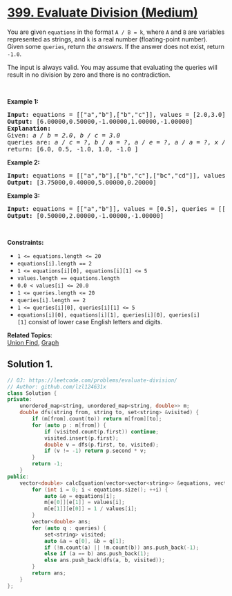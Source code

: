 # [399. Evaluate Division (Medium)](https://leetcode.com/problems/evaluate-division/)

<p>You are given <code>equations</code>&nbsp;in the format <code>A / B = k</code>, where <code>A</code> and <code>B</code> are variables represented as strings, and <code>k</code> is a real number (floating-point number). Given some <code>queries</code>, return <em>the answers</em>. If the answer does not exist, return <code>-1.0</code>.</p>

<p>The input is always valid. You may assume that evaluating the queries will result in no division by zero and there is no contradiction.</p>

<p>&nbsp;</p>
<p><strong>Example 1:</strong></p>

<pre><strong>Input:</strong> equations = [["a","b"],["b","c"]], values = [2.0,3.0], queries = [["a","c"],["b","a"],["a","e"],["a","a"],["x","x"]]
<strong>Output:</strong> [6.00000,0.50000,-1.00000,1.00000,-1.00000]
<strong>Explanation:</strong> 
Given: <em>a / b = 2.0</em>, <em>b / c = 3.0</em>
queries are: <em>a / c = ?</em>, <em>b / a = ?</em>, <em>a / e = ?</em>, <em>a / a = ?</em>, <em>x / x = ?</em>
return: [6.0, 0.5, -1.0, 1.0, -1.0 ]
</pre>

<p><strong>Example 2:</strong></p>

<pre><strong>Input:</strong> equations = [["a","b"],["b","c"],["bc","cd"]], values = [1.5,2.5,5.0], queries = [["a","c"],["c","b"],["bc","cd"],["cd","bc"]]
<strong>Output:</strong> [3.75000,0.40000,5.00000,0.20000]
</pre>

<p><strong>Example 3:</strong></p>

<pre><strong>Input:</strong> equations = [["a","b"]], values = [0.5], queries = [["a","b"],["b","a"],["a","c"],["x","y"]]
<strong>Output:</strong> [0.50000,2.00000,-1.00000,-1.00000]
</pre>

<p>&nbsp;</p>
<p><strong>Constraints:</strong></p>

<ul>
	<li><code>1 &lt;= equations.length &lt;= 20</code></li>
	<li><code>equations[i].length == 2</code></li>
	<li><code>1 &lt;= equations[i][0], equations[i][1] &lt;= 5</code></li>
	<li><code>values.length ==&nbsp;equations.length</code></li>
	<li><code>0.0 &lt;&nbsp;values[i] &lt;= 20.0</code></li>
	<li><code>1 &lt;= queries.length &lt;= 20</code></li>
	<li><code>queries[i].length == 2</code></li>
	<li><code>1 &lt;= queries[i][0], queries[i][1] &lt;= 5</code></li>
	<li><code>equations[i][0], equations[i][1],&nbsp;queries[i][0], queries[i][1]</code>&nbsp;consist of lower case English letters and digits.</li>
</ul>


**Related Topics**:  
[Union Find](https://leetcode.com/tag/union-find/), [Graph](https://leetcode.com/tag/graph/)

## Solution 1.

```cpp
// OJ: https://leetcode.com/problems/evaluate-division/
// Author: github.com/lzl124631x
class Solution {
private:
    unordered_map<string, unordered_map<string, double>> m;
    double dfs(string from, string to, set<string> &visited) {
        if (m[from].count(to)) return m[from][to];
        for (auto p : m[from]) {
            if (visited.count(p.first)) continue;
            visited.insert(p.first);
            double v = dfs(p.first, to, visited);
            if (v != -1) return p.second * v;
        }
        return -1;
    }
public:
    vector<double> calcEquation(vector<vector<string>> &equations, vector<double>& values, vector<vector<string>> queries) {
        for (int i = 0; i < equations.size(); ++i) {
            auto &e = equations[i];
            m[e[0]][e[1]] = values[i];
            m[e[1]][e[0]] = 1 / values[i];
        }
        vector<double> ans;
        for (auto q : queries) {
            set<string> visited;
            auto &a = q[0], &b = q[1];
            if (!m.count(a) || !m.count(b)) ans.push_back(-1);
            else if (a == b) ans.push_back(1);
            else ans.push_back(dfs(a, b, visited));
        }
        return ans;
    }
};
```